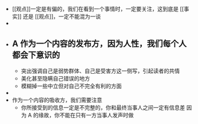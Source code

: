 - [[观点]]一定是有偏的，我们在看到一个事情时，一定要关注，这到底是 [[事实]] 还是 [[观点]]，一定不能混为一谈
-
- A 作为一个内容的发布方，因为人性，我们每个人都会下意识的
	-
	- 突出强调自己是弱势群体、自己是受害方这一侧写，引起读者的共情
	- 美化甚至隐瞒自己错误的地方
	- 模糊掉一些中立但对自己不完全有利的方面
-
- 作为一个内容的吸收方，我们需要注意
	- 你所接受到的信息一定是不完整的，你和最终当事人之间一定有信息差
	  因为 A 的缘故，你不能在只有一方当事人发声时做